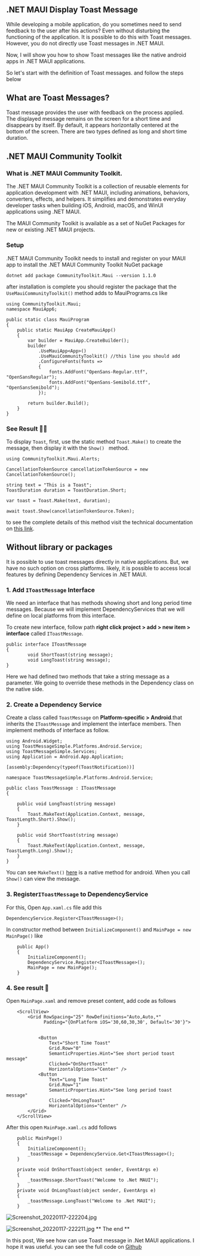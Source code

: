 ## .NET MAUI Display Toast Message

While developing a mobile application, do you sometimes need to send feedback to the user after his actions? Even without disturbing the functioning of the application. It is possible to do this with Toast messages. However, you do not directly use Toast messages in .NET MAUI.

Now, I will show you how to show Toast messages like the native android apps in .NET MAUI applications.

So let's start with the definition of Toast messages. and follow the steps below
## What are Toast Messages?
Toast message provides the user with feedback on the process applied. The displayed message remains on the screen for a short time and disappears by itself. By default, it appears horizontally centered at the bottom of the screen. There are two types defined as long and short time duration.
## .NET MAUI Community Toolkit

### What is .NET MAUI Community Toolkit.
The .NET MAUI Community Toolkit is a collection of reusable elements for application development with .NET MAUI, including animations, behaviors, converters, effects, and helpers. It simplifies and demonstrates everyday developer tasks when building iOS, Android, macOS, and WinUI applications using .NET MAUI.

The MAUI Community Toolkit is available as a set of NuGet Packages for new or existing .NET MAUI projects.

### Setup
.NET MAUI Community Toolkit needs to install and register on your MAUI app to install the .NET MAUI Community Toolkit NuGet package 
```
dotnet add package CommunityToolkit.Maui --version 1.1.0
```
after installation is complete you should register the package that the `UseMauiCommunityToolkit()` method adds to MauiPrograms.cs like 
```
using CommunityToolkit.Maui;
namespace MauiApp6;

public static class MauiProgram
{
	public static MauiApp CreateMauiApp()
	{
		var builder = MauiApp.CreateBuilder();
		builder
			.UseMauiApp<App>()
			.UseMauiCommunityToolkit() //this line you should add
			.ConfigureFonts(fonts =>
			{
				fonts.AddFont("OpenSans-Regular.ttf", "OpenSansRegular");
				fonts.AddFont("OpenSans-Semibold.ttf", "OpenSansSemibold");
			});

		return builder.Build();
	}
}
```
### See Result 🤩🤩
To display `Toast`, first, use the static method `Toast.Make()` to create the message, then display it with the `Show() ` method.
```
using CommunityToolkit.Maui.Alerts;

CancellationTokenSource cancellationTokenSource = new CancellationTokenSource();

string text = "This is a Toast";
ToastDuration duration = ToastDuration.Short;

var toast = Toast.Make(text, duration);

await toast.Show(cancellationTokenSource.Token);
```
 to see the complete details of this method visit the technical documentation on [this link](https://docs.microsoft.com/en-us/dotnet/communitytoolkit/maui/alerts/toast).

## Without library or packages 
It is possible to use toast messages directly in native applications. But, we have no such option on cross platforms. likely, it is possible to access local features by defining Dependency Services in .NET MAUI.
 

### 1. Add `IToastMessage` Interface
We need an interface that has methods showing short and long period time messages. Because we will implement DependencyServices that we will define on local platforms from this interface.

To create new interface, follow path **right click project > add > new item > interface** called `IToastMessage`.
```
public interface IToastMessage
{
        void ShortToast(string message);
        void LongToast(string message);
}
```
Here we had defined two methods that take a string message as a parameter. We going to override these methods in the Dependency class on the native side.
### 2. Create a Dependency Service
 Create a class called `ToastMessage` on **Platform-specific > Android**.that inherits the `IToastMessage` and implement the interface members. Then implement methods of interface as follow.
```
using Android.Widget;
using ToastMessageSimple.Platforms.Android.Service;
using ToastMessageSimple.Services;
using Application = Android.App.Application;

[assembly:Dependency(typeof(ToastNotification))]

namespace ToastMessageSimple.Platforms.Android.Service;

public class ToastMessage : IToastMessage
{

    public void LongToast(string message)
    {
        Toast.MakeText(Application.Context, message, ToastLength.Short).Show();
    }

    public void ShortToast(string message)
    {
        Toast.MakeText(Application.Context, message, ToastLength.Long).Show();
    }
}
```
You can see `MakeText()`  [here](https://docs.microsoft.com/en-us/dotnet/api/android.widget.toast.maketext) is a native method for android.
When you call `Show()` can view the message.
### 3. Register`IToastMessage` to DependencyService
For this, Open `App.xaml.cs` file add this 
```
DependencyService.Register<IToastMessage>();
```
In constructor method between `InitializeComponent()` and  `MainPage = new MainPage()` like 
```
	public App()
	{
		InitializeComponent();
		DependencyService.Register<IToastMessage>();
		MainPage = new MainPage();
	}
```

### 4. See result 🤩

Open `MainPage.xaml` and remove preset content, add code as follows 
```
    <ScrollView>
        <Grid RowSpacing="25" RowDefinitions="Auto,Auto,*"
              Padding="{OnPlatform iOS='30,60,30,30', Default='30'}">


            <Button 
                Text="Short Time Toast"
                Grid.Row="0"
                SemanticProperties.Hint="See short period toast message"
                Clicked="OnShortToast"
                HorizontalOptions="Center" /> 
			<Button 
                Text="Long Time Toast"
                Grid.Row="1"
                SemanticProperties.Hint="See long period toast message"
                Clicked="OnLongToast"
                HorizontalOptions="Center" />
        </Grid>
    </ScrollView>
```
After this open `MainPage.xaml.cs` add follows  
```
    public MainPage()
	{
		InitializeComponent();
		_toastMessage = DependencyService.Get<IToastMessage>();
	}

	private void OnShortToast(object sender, EventArgs e)
	{
		_toastMessage.ShortToast("Welcome to .Net MAUI");
	}
	private void OnLongToast(object sender, EventArgs e)
	{
		_toastMessage.LongToast("Welcome to .Net MAUI");
	}
```

![Screenshot_20220117-222204.jpg](https://cdn.hashnode.com/res/hashnode/image/upload/v1642445625959/wZnZC1H4T.jpeg)

![Screenshot_20220117-222211.jpg](https://cdn.hashnode.com/res/hashnode/image/upload/v1642445635769/HMidy9NCb.jpeg)
** The end **

In this post, We see how can use Toast message in .Net MAUI applications. I hope it was useful. you can see the full code on  [Github](https://github.com/behroozbc/ToastMessageSimple) 
